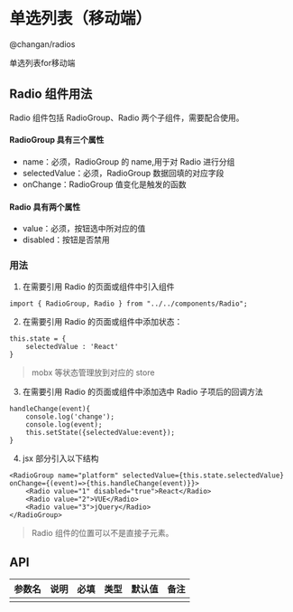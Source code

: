 # 单选列表（移动端）

@changan/radios

单选列表for移动端

## Radio 组件用法

Radio 组件包括 RadioGroup、Radio 两个子组件，需要配合使用。

#### RadioGroup 具有三个属性

-   name：必须，RadioGroup 的 name,用于对 Radio 进行分组
-   selectedValue：必须，RadioGroup 数据回填的对应字段
-   onChange：RadioGroup 值变化是触发的函数

#### Radio 具有两个属性

-   value：必须，按钮选中所对应的值
-   disabled：按钮是否禁用

### 用法

1.  在需要引用 Radio 的页面或组件中引入组件

```
import { RadioGroup, Radio } from "../../components/Radio";
```

2.  在需要引用 Radio 的页面或组件中添加状态：

```
this.state = {
    selectedValue : 'React'
}
```
> mobx 等状态管理放到对应的 store

3.  在需要引用 Radio 的页面或组件中添加选中 Radio 子项后的回调方法

```
handleChange(event){
    console.log('change');
    console.log(event);
    this.setState({selectedValue:event});
}
```

4.  jsx 部分引入以下结构

```
<RadioGroup name="platform" selectedValue={this.state.selectedValue} onChange={(event)=>{this.handleChange(event)}}>
    <Radio value="1" disabled="true">React</Radio>
    <Radio value="2">VUE</Radio>
    <Radio value="3">jQuery</Radio>
</RadioGroup>
```

> Radio 组件的位置可以不是直接子元素。


## API

| 参数名 | 说明 | 必填 | 类型 | 默认值 | 备注 |
| ------ | ---- | ---- | ---- | ------ | ---- |
|        |      |      |      |        |      |

